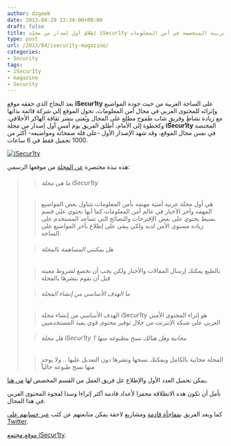 ```yaml
---
author: dzgeek
date: 2013-04-29 13:34:00+00:00
draft: false
title: إطلاق أول إصدار من مجلة iSecur1ty العربية المتخصصة في أمن المعلومات
type: post
url: /2013/04/isecur1ty-magazine/
categories:
- Security
tags:
- iSecur1ty
- magazine
- Security
---
```


بعد النجاح الذي حققه موقع **iSecur1ty** على الساحة العربية من حيث جودة المواضيع وإثرائه للمحتوى العربي في مجال أمن المعلومات، تحول الموقع إلى شركة قائمة بذاتها مع زيادة نشاطٍ وفريقٍ شاب طموح مطلع على المجال ويُعنى بنشر ثقافة الهاكر الأخلاقي. وكخطوة إلى الأمام، أطلق الفريق يومَ أمسٍ أول إصدار من مجلة **iSecur1ty** المختصة في نفس مجال الموقع، وقد شهد الإصدار الأول -على قلة صفحاته ومواضيعه- أكثر من 1000 تحميل فقط في 6 ساعات.

[![iSecur1ty](https://www.it-scoop.com/wp-content/uploads/2013/04/iSecur1ty-300x144.png)
](https://www.it-scoop.com/wp-content/uploads/2013/04/iSecur1ty.png)

هذه نبذة مختصرة [عن المجلة](http://www.isecur1ty.org/magazine/about.html) من موقعها الرسمي:


<blockquote>

> 
> ###### ما هي مجلة iSecur1ty
> 
> 

> 
> هي أول مجلة عربية أمنية مهتمه بأمن المعلومات تتناول بعض المواضيع المهمه وأخر الأخبار في عالم أمن المعلومات كما أنها تحتوي على قسم بسيط يحتوي على بعض الإقترحات والنصائح التي تساعد المستخدم على زياده مستوى الأمن لديه ولكي يبقى على إطلاع بأخر المواضيع على الساحه.
> 
> 


> 
> ###### هل يمكنني المساهمة بالمجلة
> 
> 

> 
> بالطبع يمكنك إرسال المقالات والأخبار ولكن يجب أن تخضع لشروط معينه قبل أن نقوم بنشرها بالمجلة
> 
> 


> 
> ###### ما الهدف الأساسي من إنشاء المجلة
> 
> 

> 
> الهدف الأساسي من إنشاء مجلة iSecur1ty هو إثراء المحتوى الأمني العربي على شبكة الإنترنت من خلال توفير محتوى قوي يفيد المستخدميين
> 
> 


> 
> ###### هل مجلة iSecur1ty مجانية وهل هنالك نسخ مطبوعه منها ؟
> 
> 

> 
> المجلة مجانية بالكامل ويمكنك نسخها ونشرها دون التعديل عليها .. ولا يوجد منها نسخ طبوعه حالياً
> 
> 
</blockquote>




يمكن تحميل العدد الأول والإطلاع عل فريق العمل من القسم المخصص لها [من هنا](http://www.isecur1ty.org/magazine/index.html).




نأمل أن تكون هذه الانطلاقة محفزا لأعداد قادمة أكثر إثراءا وسدا لفجوة المحتوى العربي في هذا المجال.




كما ويعد الفريق [بمفاجأة قادمة](https://twitter.com/iSecur1ty/status/328829619371405313) ومشاريع لاحقة يمكن متابعتهم عن كثب [عبر حسابهم على Twitter](https://twitter.com/iSecur1ty).




[موقع مجتمع iSecur1ty](http://www.isecur1ty.org/).
